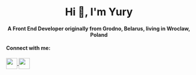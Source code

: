 <h1 align="center">Hi 👋, I'm Yury</h2>

<h4 align="center">A Front End Developer originally from Grodno, Belarus, living in Wroclaw, Poland</h4>

<h4>Connect with me:</h4>
<a href="https://www.linkedin.com/in/yury-volk/" target="_blank">
  <img align="center" src="https://github.com/wolkyura/wolkyura/assets/54850073/bbfa0124-e109-4c75-be4e-7a8e8ad1f081" width="30" />
</a>
<a href="https://www.instagram.com/wolkyura/" target="_blank"> 
  <img align="center" src="https://github.com/wolkyura/wolkyura/assets/54850073/de3b1fcf-01b8-426d-b24f-f940069ba5af" width="30" />  
</a>

